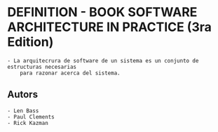 
# DEFINITION - BOOK SOFTWARE ARCHITECTURE IN PRACTICE (3ra Edition)

    - La arquitecrura de software de un sistema es un conjunto de estructuras necesarias
        para razonar acerca del sistema.


## Autors

    - Len Bass
    - Paul Clements
    - Rick Kazman